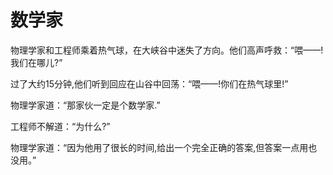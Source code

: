 # 数学家

物理学家和工程师乘着热气球，在大峡谷中迷失了方向。他们高声呼救：“喂——!我们在哪儿?”

过了大约15分钟,他们听到回应在山谷中回荡：“喂——!你们在热气球里!”

物理学家道：“那家伙一定是个数学家.”

工程师不解道：“为什么?”

物理学家道：“因为他用了很长的时间,给出一个完全正确的答案,但答案一点用也没用。”



